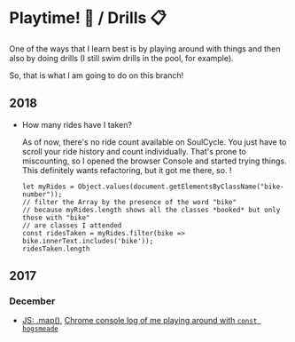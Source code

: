 # Playtime! 🎳 / Drills 📋

One of the ways that I learn best is by playing around with things and then also by doing drills (I still swim drills in the pool, for example). 

So, that is what I am going to do on this branch! 

## 2018

* How many rides have I taken?

   As of now, there's no ride count available on SoulCycle. You just have to scroll your ride history and count individually. That's prone to miscounting, so I opened the browser Console and started trying things. This definitely wants refactoring, but it got me there, so. !
   
   ```
   let myRides = Object.values(document.getElementsByClassName("bike-number"));
   // filter the Array by the presence of the word "bike"
   // because myRides.length shows all the classes *booked* but only those with "bike"
   // are classes I attended
   const ridesTaken = myRides.filter(bike => bike.innerText.includes('bike'));
   ridesTaken.length
   ```


## 2017

### December

* [JS: .map()](javascript-map.html), [Chrome console log of me playing around with `const hogsmeade`](jsmap-hogsmeade.txt)
